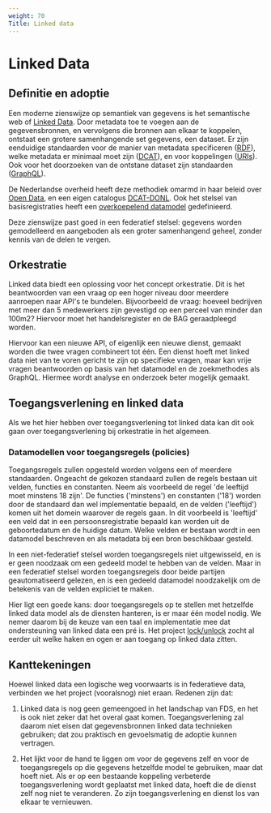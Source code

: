 ```yaml
---
weight: 70
Title: Linked data
---
```


# Linked Data

## Definitie en adoptie
Een moderne zienswijze op semantiek van gegevens is het semantische web of [Linked Data](https://en.wikipedia.org/wiki/Linked_data).
Door metadata toe te voegen aan de gegevensbronnen, en vervolgens die bronnen aan elkaar te koppelen, ontstaat een grotere
samenhangende set gegevens, een dataset. Er zijn eenduidige standaarden voor de manier van metadata specificeren
([RDF](https://en.wikipedia.org/wiki/Resource_Description_Framework)), welke metadata er minimaal moet zijn ([DCAT](https://en.wikipedia.org/wiki/Data_Catalog_Vocabulary)), en voor koppelingen ([URIs](https://en.wikipedia.org/wiki/Uniform_Resource_Identifier)). 
Ook voor het doorzoeken van de ontstane dataset zijn standaarden ([GraphQL](https://en.wikipedia.org/wiki/GraphQL)).

De Nederlandse overheid heeft deze methodiek omarmd in haar beleid over [Open Data](https://data.overheid.nl/ondersteuning/open-data/beleid),
en een eigen catalogus [DCAT-DONL](https://docs.datacommunities.nl/data-overheid-nl-documentatie/dcat/dcat-ap-donl). Ook het stelsel van basisregistraties heeft een [overkoepelend datamodel](https://data.overheid.nl/community/group/basisregistraties_10) gedefinieerd.

Deze zienswijze past goed in een federatief stelsel: gegevens worden gemodelleerd en aangeboden als een groter
samenhangend geheel, zonder kennis van de delen te vergen. 

## Orkestratie
Linked data biedt een oplossing voor het concept orkestratie. Dit is het beantwoorden van een vraag op een hoger 
niveau door meerdere aanroepen naar API's te bundelen. Bijvoorbeeld de vraag: hoeveel bedrijven met meer dan 5 medewerkers
zijn gevestigd op een perceel van minder dan 100m2? Hiervoor moet het handelsregister en de BAG geraadpleegd worden. 

Hiervoor kan een nieuwe API, of eigenlijk een nieuwe dienst, gemaakt worden die twee vragen combineert tot één.
Een dienst hoeft met linked data niet van te voren gericht te zijn op specifieke vragen, maar kan vrije vragen beantwoorden
op basis van het datamodel en de zoekmethodes als GraphQL. Hiermee wordt analyse en onderzoek beter mogelijk gemaakt.

## Toegangsverlening en linked data

Als we het hier hebben over toegangsverlening tot linked data kan dit ook gaan over toegangsverlening bij orkestratie
in het algemeen.

### Datamodellen voor toegangsregels (policies)
Toegangsregels zullen opgesteld worden volgens een of meerdere standaarden.
Ongeacht de gekozen standaard zullen de regels bestaan uit velden, functies en constanten. 
Neem als voorbeeld de regel 'de leeftijd moet minstens 18 zijn'. 
De functies ('minstens') en constanten ('18') worden door de standaard dan wel implementatie bepaald, 
en de velden ('leeftijd') komen uit het domein waarover de regels gaan. 
In dit voorbeeld is 'leeftijd' een veld dat in een persoonsregistratie bepaald kan worden uit de
geboortedatum en de huidige datum. Welke velden er bestaan wordt in een datamodel beschreven en als metadata bij een bron
beschikbaar gesteld.

In een niet-federatief stelsel worden toegangsregels niet uitgewisseld, en is er geen noodzaak om een gedeeld model te
hebben van de velden. Maar in een federatief stelsel worden toegangsregels door beide partijen geautomatiseerd gelezen, 
en is een gedeeld datamodel noodzakelijk om de betekenis van de velden expliciet te maken.

Hier ligt een goede kans: door toegangsregels op te stellen met hetzelfde linked data model als de diensten hanteren, 
is er maar één model nodig. We nemer daarom bij de keuze van een taal en implementatie mee dat ondersteuning van  linked data 
een pré is. 
Het project [lock/unlock](https://kadaster-labs.github.io/lock-unlock-docs/) zocht al eerder uit welke haken en ogen er aan toegang op linked data zitten.

## Kanttekeningen

Hoewel linked data een logische weg voorwaarts is in federatieve data, verbinden we het project (vooralsnog) niet eraan.
Redenen zijn dat:

1. Linked data is nog geen gemeengoed in het landschap van FDS, en het is ook niet zeker dat het overal gaat komen. 
Toegangsverlening zal daarom niet eisen dat gegevensbronnen linked data technieken gebruiken; dat zou praktisch en
gevoelsmatig de adoptie kunnen vertragen.

2. Het lijkt voor de hand te liggen om voor de gegevens zelf en voor de toegangsregels op die gegevens hetzelfde model te gebruiken,
maar dat hoeft niet. Als er op een bestaande koppeling verbeterde toegangsverlening wordt geplaatst met linked data, 
hoeft die de dienst zelf nog niet te veranderen. Zo zijn toegangsverlening en dienst los van elkaar te vernieuwen.
